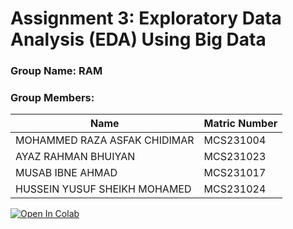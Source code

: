 # Assignment 3: Exploratory Data Analysis (EDA) Using Big Data

### Group Name: RAM
### Group Members:

| Name          | Matric Number  | 
| ------------- | -------------- | 
|MOHAMMED RAZA ASFAK CHIDIMAR     | MCS231004       | 
| AYAZ RAHMAN BHUIYAN    | MCS231023       |
|MUSAB IBNE AHMAD  | MCS231017        | 
| HUSSEIN YUSUF SHEIKH MOHAMED   | MCS231024       |

<a href="https://colab.research.google.com/drive/1K3dfFbObDE34pItBnr86Lp4N3EhvqY7R?usp=sharing" target="_parent">
  <img src="https://colab.research.google.com/assets/colab-badge.svg" alt="Open In Colab"/>
</a>


